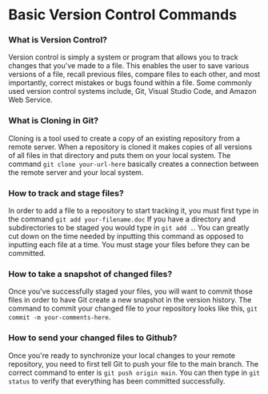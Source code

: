 # Basic Version Control Commands

### What is Version Control?

Version control is simply a system or program that allows you to track changes that you've made to a file. This enables the user to save various versions of a file, recall previous files, compare files to each other, and most importantly, correct mistakes or bugs found within a file. Some commonly used version control systems include, Git, Visual Studio Code, and Amazon Web Service.

### What is Cloning in Git?

Cloning is a tool used to create a copy of an existing repository from a remote server. When a repository is cloned it makes copies of all versions of all files in that directory and puts them on your local system. The command `git clone your-url-here` basically creates a connection between the remote server and your local system. 

### How to track and stage files?

In order to add a file to a repository to start tracking it, you must first type in the command `git add your-filename.doc` If you have a directory and subdirectories to be staged you would type in `git add .`. You can greatly cut down on the time needed by inputting this command as opposed to inputting each file at a time. You must stage your files before they can be committed.

### How to take a snapshot of changed files?

Once you've successfully staged your files, you will want to commit those files in order to have Git create a new snapshot in the version history. The command to commit your changed file to your repository looks like this, `git commit -m your-comments-here`.

### How to send your changed files to Github?

Once you're ready to synchronize your local changes to your remote repository, you need to first tell Git to push your file to the main branch. The correct command to enter is `git push origin main`. You can then type in  `git status` to verify that everything has been committed successfully. 
